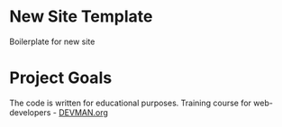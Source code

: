 # New Site Template

Boilerplate for new site

# Project Goals

The code is written for educational purposes. Training course for web-developers - [DEVMAN.org](https://devman.org)
